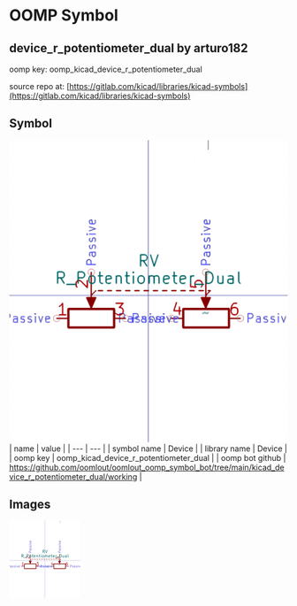 # OOMP Symbol  
## device_r_potentiometer_dual  by arturo182  
  
oomp key: oomp_kicad_device_r_potentiometer_dual  
  
source repo at: [https://gitlab.com/kicad/libraries/kicad-symbols](https://gitlab.com/kicad/libraries/kicad-symbols)  
## Symbol  
  
[![working.png](working_600.png)](working.png)  
| name | value | 
| --- | --- | 
| symbol name | Device | 
| library name | Device | 
| oomp key | oomp_kicad_device_r_potentiometer_dual | 
| oomp bot github | https://github.com/oomlout/oomlout_oomp_symbol_bot/tree/main/kicad_device_r_potentiometer_dual/working | 
## Images  
  
[![working.png](working_140.png)](working.png)  
